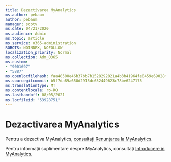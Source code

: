 ```yaml
---
title: Dezactivarea MyAnalytics
ms.author: pebaum
author: pebaum
manager: scotv
ms.date: 04/21/2020
ms.audience: Admin
ms.topic: article
ms.service: o365-administration
ROBOTS: NOINDEX, NOFOLLOW
localization_priority: Normal
ms.collection: Adm_O365
ms.custom:
- "9001697"
- "5887"
ms.openlocfilehash: faa48500e46b37bb7b1528292821a4b3b41964fe0459e69028f990aa10a81fd8
ms.sourcegitcommit: b5f7da89a650d2915dc652449623c78be6247175
ms.translationtype: MT
ms.contentlocale: ro-RO
ms.lasthandoff: 08/05/2021
ms.locfileid: "53928751"
---
```

# <a name="disable-myanalytics"></a>Dezactivarea MyAnalytics

Pentru a dezactiva MyAnalytics, [consultați Renunțarea la MyAnalytics](https://docs.microsoft.com/workplace-analytics/myanalytics/use/opt-out-of-mya). 

Pentru informații suplimentare despre MyAnalytics, consultați [Introducere în MyAnalytics.](https://docs.microsoft.com/workplace-analytics/myanalytics/mya-landing-page)
